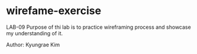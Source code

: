 # wirefame-exercise
LAB-09
Purpose of thi lab is to practice wireframing process and showcase my understanding of it.


Author: Kyungrae Kim